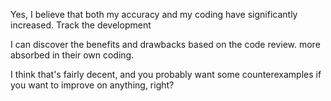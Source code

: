 Yes, I believe that both my accuracy and my coding have significantly increased. Track the development

I can discover the benefits and drawbacks based on the code review. more absorbed in their own coding.

I think that's fairly decent, and you probably want some counterexamples if you want to improve on anything, right?

